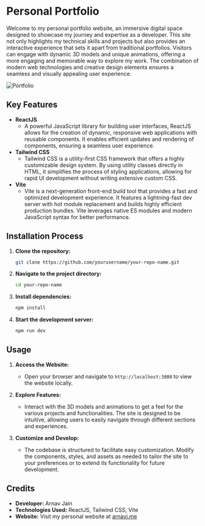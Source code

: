 # Personal Portfolio

Welcome to my personal portfolio website, an immersive digital space designed to showcase my journey and expertise as a developer. This site not only highlights my technical skills and projects but also provides an interactive experience that sets it apart from traditional portfolios. Visitors can engage with dynamic 3D models and unique animations, offering a more engaging and memorable way to explore my work. The combination of modern web technologies and creative design elements ensures a seamless and visually appealing user experience.

![Portfolio](https://i.imgur.com/Ncw0Xi9.png)
## Key Features

- **ReactJS**
    - A powerful JavaScript library for building user interfaces, ReactJS allows for the creation of dynamic, responsive web applications with reusable components. It enables efficient updates and rendering of components, ensuring a seamless user experience.
- **Tailwind CSS**
    - Tailwind CSS is a utility-first CSS framework that offers a highly customizable design system. By using utility classes directly in HTML, it simplifies the process of styling applications, allowing for rapid UI development without writing extensive custom CSS.
- **Vite**
    - Vite is a next-generation front-end build tool that provides a fast and optimized development experience. It features a lightning-fast dev server with hot module replacement and builds highly efficient production bundles. Vite leverages native ES modules and modern JavaScript syntax for better performance.

## Installation Process

1. **Clone the repository:**
    ```bash
    git clone https://github.com/yourusername/your-repo-name.git
    ```

2. **Navigate to the project directory:**
    ```bash
    cd your-repo-name
    ```

3. **Install dependencies:**
    ```bash
    npm install
    ```

4. **Start the development server:**
    ```bash
    npm run dev
    ```

## Usage

1. **Access the Website:**
    - Open your browser and navigate to `http://localhost:3000` to view the website locally.
  
2. **Explore Features:**
    - Interact with the 3D models and animations to get a feel for the various projects and functionalities. The site is designed to be intuitive, allowing users to easily navigate through different sections and experiences.

3. **Customize and Develop:**
    - The codebase is structured to facilitate easy customization. Modify the components, styles, and assets as needed to tailor the site to your preferences or to extend its functionality for future development.

## Credits

- **Developer:** Arnav Jain
- **Technologies Used:** ReactJS, Tailwind CSS, Vite
- **Website:** Visit my personal website at [arnavj.me](https://arnavj.me)
